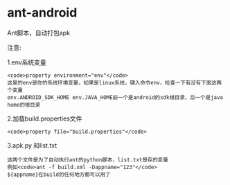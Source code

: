 ant-android
===========

Ant脚本，自动打包apk

注意:
    
1.env系统变量

    <code>property environment="env"</code>
    这里的env是你的系统环境变量，如果是linux系统，键入命令env，检查一下有没有下面这两个变量
    env.ANDROID_SDK_HOME env.JAVA_HOME前一个是android的sdk根目录，后一个是java home的根目录

2.加载build.properties文件

    <code>property file="build.properties"</code>

3.apk.py 和list.txt

    这两个文件是为了自动执行ant的python脚本，list.txt是存的变量
    例如<code>ant -f build.xml -Dappname="123"</code>
    ${appname}在build的任何地方都可以用了
